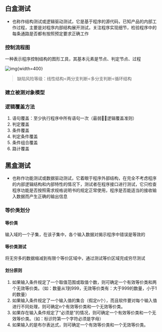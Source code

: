 ## 白盒测试

- 也称作结构测试或逻辑驱动测试，它是基于程序的源代码，已知产品的内部工作过程，主要是对程序内部结构展开测试，关注程序实现细节，检验程序中的每条通路是否都有按照预定要求正确工作

### 控制流程图

一种表示程序控制结构的图形工具，其基本元素是节点、判定节点、过程

![img](https://github.com/DINOREXNB/DINOREXNB.github.io/blob/main/docs/images/java4-1.png?raw=true){width=400}

> 缺陷风险等级：线性结构<两分支判断<多分支判断<循环结构

### 建立被测对象模型

### 逻辑覆盖方法

1. 语句覆盖：至少执行程序中所有语句一次（最弱👎🏻逻辑覆盖准则）
2. 判定覆盖
3. 条件覆盖
4. 判定条件覆盖
5. 条件组合覆盖
6. 路计覆盖

## 黑盒测试

- 也称作功能测试或数据驱动测试，它着眼于程序外部结构，在完全不考虑程序的内部逻辑结构和内部特性的情况下，测试者在程序接口进行测试，它只检查程序功能是否按照需求规格说明书的规定正常使用，程序是否能适当的接收输入数据而产生正确的输出信息

### 等价类划分

#### 等价类

输入域的一个子集，在该子集中，各个输入数据对揭示程序中错误是等效的

#### 等价类测试

将无穷多的数据缩减到有限个等价区域中，通过测试等价区域完成穷尽测试

#### 划分原则

1. 如果输入条件规定了一个取值范围或取值个数，则可确定一个有效等价类和两个无效等价类。（如：数量从1到999，无效等价类有：大于999的数量，小于1的数量）
2. 如果输入条件规定了一个输入值的集合（假定n个），而且软件要对每个输入值进行不同处理，则可确定n个有效等价类和一个无效等价类。
3. 如果存在输入条件规定了“必须是”的情况，则可确定一个有效等价类和一个无效等价类。（如：标识符第一个字符必须是字母）
4. 如果输入的是布尔表达式，则可确定一个有效等价类和一个无效等价类。

